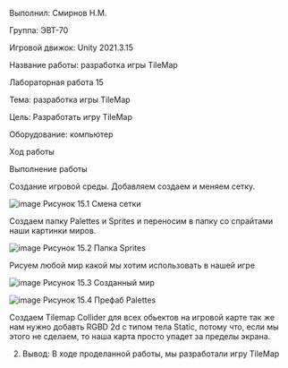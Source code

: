 Выполнил: Смирнов Н.М.

Группа: ЭВТ-70

Игровой движок: Unity 2021.3.15

Название работы: разработка игры TileMap

Лабораторная работа 15

Тема: разработка игры TileMap

Цель: Разработать игру TileMap

Оборудование: компьютер

Ход работы

Выполнение работы

Создание игровой среды. Добавляем создаем и меняем сетку.

![image](https://user-images.githubusercontent.com/119733911/205499655-443c3e1a-9490-4def-953e-7bbaaa197742.png)
Рисунок 15.1 Смена сетки

Создаем папку Palettes и Sprites и переносим в папку со спрайтами наши картинки миров.

![image](https://user-images.githubusercontent.com/119733911/205499778-6287b130-fa5c-4d29-b161-2bedfcb615e8.png)
Рисунок 15.2 Папка Sprites

Рисуем любой мир какой мы хотим использовать в нашей игре

![image](https://user-images.githubusercontent.com/119733911/205500059-a614b89e-574a-41dc-96f9-6f5a28bcf33d.png)
Рисунок 15.3 Созданный мир		

![image](https://user-images.githubusercontent.com/119733911/205500106-d5cecf29-1e87-4958-a296-8b26f3e1f612.png)
Рисунок 15.4 Префаб Palettes

Создаем Tilemap Collider для всех обьектов на игровой карте так же нам нужно добавть RGBD 2d с типом тела Static, потому что, если мы этого не сделаем, то наша карта просто упадет за пределы экрана.

2. Вывод:
В ходе проделанной работы, мы разработали игру TileMap
